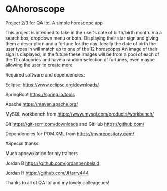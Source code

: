 # QAhoroscope

Project 2/3 for QA ltd. A simple horoscope app

This project is intedned to take in the user's date of birth/birth month. Via a search box, dropdown menu or both.
Displaying their star sign and giving them a description and a fortune for the day. Ideally the date of birth the user tyoes in will match up to one of the 12 horoscopes
An image of their sign is displayed, in the future these images will be from a pool of each of the 12 catagories and have a random selection of fortunes, even maybe allowing the user to create more



Required software and dependencies:

Eclipse: https://www.eclipse.org/downloads/

SpringBoot https://spring.io/tools

Apache https://maven.apache.org/

MySQL workbench from https://www.mysql.com/products/workbench/

Git https://git-scm.com/downloads and GitHub https://github.com/

Dependencies for POM.XML from https://mvnrepository.com/

#Special thanks

Much appewxiation for my trainers 

Jordan B
https://github.com/jordanbenbelaid

Jordan H
https://github.com/JHarry444

Thanks to all of QA ltd and my lovely colleageues!
